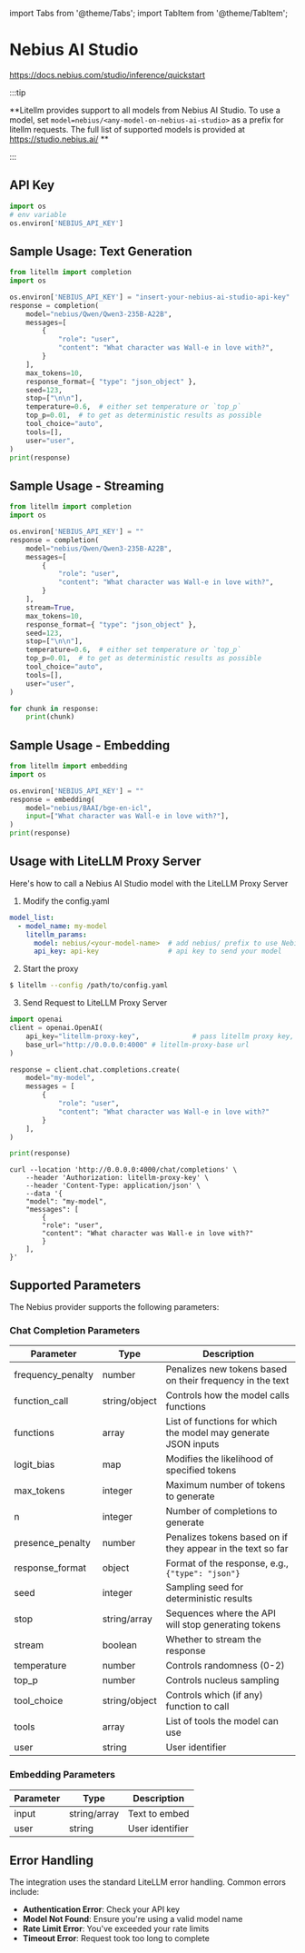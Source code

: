 import Tabs from '@theme/Tabs';
import TabItem from '@theme/TabItem';

# Nebius AI Studio
https://docs.nebius.com/studio/inference/quickstart

:::tip

**Litellm provides support to all models from Nebius AI Studio. To use a model, set `model=nebius/<any-model-on-nebius-ai-studio>` as a prefix for litellm requests. The full list of supported models is provided at https://studio.nebius.ai/ **

:::

## API Key
```python
import os
# env variable
os.environ['NEBIUS_API_KEY']
```

## Sample Usage: Text Generation
```python
from litellm import completion
import os

os.environ['NEBIUS_API_KEY'] = "insert-your-nebius-ai-studio-api-key"
response = completion(
    model="nebius/Qwen/Qwen3-235B-A22B",
    messages=[
        {
            "role": "user",
            "content": "What character was Wall-e in love with?",
        }
    ],
    max_tokens=10,
    response_format={ "type": "json_object" },
    seed=123,
    stop=["\n\n"],
    temperature=0.6,  # either set temperature or `top_p`
    top_p=0.01,  # to get as deterministic results as possible
    tool_choice="auto",
    tools=[],
    user="user",
)
print(response)
```

## Sample Usage - Streaming
```python
from litellm import completion
import os

os.environ['NEBIUS_API_KEY'] = ""
response = completion(
    model="nebius/Qwen/Qwen3-235B-A22B",
    messages=[
        {
            "role": "user",
            "content": "What character was Wall-e in love with?",
        }
    ],
    stream=True,
    max_tokens=10,
    response_format={ "type": "json_object" },
    seed=123,
    stop=["\n\n"],
    temperature=0.6,  # either set temperature or `top_p`
    top_p=0.01,  # to get as deterministic results as possible
    tool_choice="auto",
    tools=[],
    user="user",
)

for chunk in response:
    print(chunk)
```

## Sample Usage - Embedding
```python
from litellm import embedding
import os

os.environ['NEBIUS_API_KEY'] = ""
response = embedding(
    model="nebius/BAAI/bge-en-icl",
    input=["What character was Wall-e in love with?"],
)
print(response)
```


## Usage with LiteLLM Proxy Server

Here's how to call a Nebius AI Studio model with the LiteLLM Proxy Server

1. Modify the config.yaml 

  ```yaml
  model_list:
    - model_name: my-model
      litellm_params:
        model: nebius/<your-model-name>  # add nebius/ prefix to use Nebius AI Studio as provider
        api_key: api-key                 # api key to send your model
  ```
2. Start the proxy 
  ```bash
  $ litellm --config /path/to/config.yaml
  ```

3. Send Request to LiteLLM Proxy Server

  <Tabs>

  <TabItem value="openai" label="OpenAI Python v1.0.0+">

  ```python
  import openai
  client = openai.OpenAI(
      api_key="litellm-proxy-key",             # pass litellm proxy key, if you're using virtual keys
      base_url="http://0.0.0.0:4000" # litellm-proxy-base url
  )

  response = client.chat.completions.create(
      model="my-model",
      messages = [
          {
              "role": "user",
              "content": "What character was Wall-e in love with?"
          }
      ],
  )

  print(response)
  ```
  </TabItem>

  <TabItem value="curl" label="curl">

  ```shell
  curl --location 'http://0.0.0.0:4000/chat/completions' \
      --header 'Authorization: litellm-proxy-key' \
      --header 'Content-Type: application/json' \
      --data '{
      "model": "my-model",
      "messages": [
          {
          "role": "user",
          "content": "What character was Wall-e in love with?"
          }
      ],
  }'
  ```
  </TabItem>

  </Tabs>

## Supported Parameters

The Nebius provider supports the following parameters:

### Chat Completion Parameters

| Parameter | Type | Description |
| --------- | ---- | ----------- |
| frequency_penalty | number | Penalizes new tokens based on their frequency in the text |
| function_call | string/object | Controls how the model calls functions |
| functions | array | List of functions for which the model may generate JSON inputs |
| logit_bias | map | Modifies the likelihood of specified tokens |
| max_tokens | integer | Maximum number of tokens to generate |
| n | integer | Number of completions to generate |
| presence_penalty | number | Penalizes tokens based on if they appear in the text so far |
| response_format | object | Format of the response, e.g., `{"type": "json"}` |
| seed | integer | Sampling seed for deterministic results |
| stop | string/array | Sequences where the API will stop generating tokens |
| stream | boolean | Whether to stream the response |
| temperature | number | Controls randomness (0-2) |
| top_p | number | Controls nucleus sampling |
| tool_choice | string/object | Controls which (if any) function to call |
| tools | array | List of tools the model can use |
| user | string | User identifier |

### Embedding Parameters

| Parameter | Type | Description |
| --------- | ---- | ----------- |
| input | string/array | Text to embed |
| user | string | User identifier |

## Error Handling

The integration uses the standard LiteLLM error handling. Common errors include:

- **Authentication Error**: Check your API key
- **Model Not Found**: Ensure you're using a valid model name
- **Rate Limit Error**: You've exceeded your rate limits
- **Timeout Error**: Request took too long to complete
